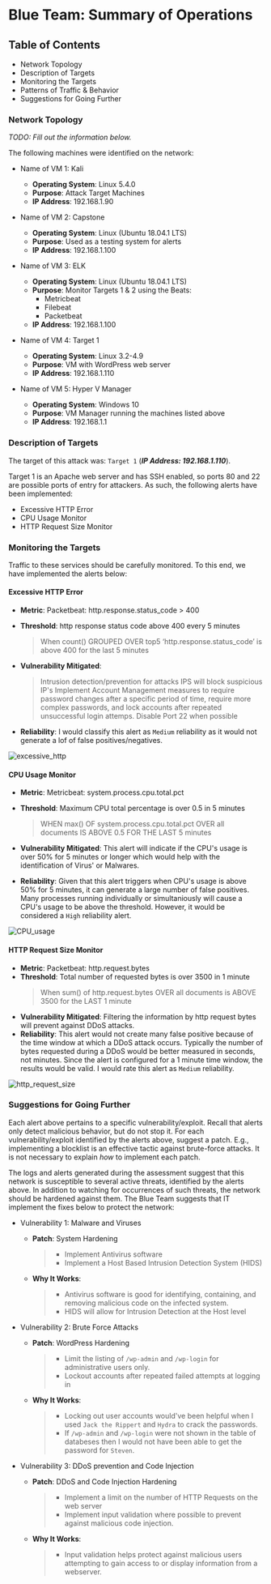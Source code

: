 # Blue Team: Summary of Operations

## Table of Contents
- Network Topology
- Description of Targets
- Monitoring the Targets
- Patterns of Traffic & Behavior
- Suggestions for Going Further

### Network Topology
_TODO: Fill out the information below._

The following machines were identified on the network:
- Name of VM 1: Kali
  - **Operating System**: Linux 5.4.0
  - **Purpose**: Attack Target Machines
  - **IP Address**: 192.168.1.90
  
- Name of VM 2: Capstone
  - **Operating System**: Linux (Ubuntu 18.04.1 LTS)
  - **Purpose**: Used as a testing system for alerts
  - **IP Address**: 192.168.1.100

- Name of VM 3: ELK
  - **Operating System**: Linux (Ubuntu 18.04.1 LTS)
  - **Purpose**: Monitor Targets 1 & 2 using the Beats:
    - Metricbeat
    - Filebeat
    - Packetbeat
  - **IP Address**: 192.168.1.100

- Name of VM 4: Target 1
  - **Operating System**: Linux 3.2-4.9
  - **Purpose**: VM with WordPress web server
  - **IP Address**: 192.168.1.110

- Name of VM 5: Hyper V Manager
  - **Operating System**: Windows 10
  - **Purpose**: VM Manager running the machines listed above
  - **IP Address**: 192.168.1.1

### Description of Targets

The target of this attack was: `Target 1` (***_IP Address: 192.168.1.110_***).

Target 1 is an Apache web server and has SSH enabled, so ports 80 and 22 are possible ports of entry for attackers. As such, the following alerts have been implemented:

- Excessive HTTP Error
- CPU Usage Monitor
- HTTP Request Size Monitor

### Monitoring the Targets

Traffic to these services should be carefully monitored. To this end, we have implemented the alerts below:

#### Excessive HTTP Error

  - **Metric**: Packetbeat: http.response.status_code > 400
  - **Threshold**: http response status code above 400 every 5 minutes
    > When count() GROUPED OVER top5 ‘http.response.status_code’ is above 400 for the last 5 minutes
  
  - **Vulnerability Mitigated**:
    > Intrusion detection/prevention for attacks
    > IPS will block suspicious IP's
    > Implement Account Management measures to require password changes after a specific period of time, require more complex passwords, and lock accounts after repeated unsuccessful login attemps. 
    > Disable Port 22 when possible
   
  - **Reliability**: I would classify this alert as `Medium` reliability as it would not generate a lof of false positives/negatives.

![excessive_http](images/watcher_excessivehttp.JPG)
 
#### CPU Usage Monitor

  - **Metric**: Metricbeat: system.process.cpu.total.pct
  - **Threshold**: Maximum CPU total percentage is over 0.5 in 5 minutes
    > WHEN max() OF system.process.cpu.total.pct OVER all documents IS ABOVE 0.5 FOR THE LAST 5 minutes
  - **Vulnerability Mitigated**: This alert will indicate if the CPU's usage is over 50% for 5 minutes or longer which would help with the identification of Virus' or Malwares. 
 
  - **Reliability**: Given that this alert triggers when CPU's usage is above 50% for 5 minutes, it can generate a large number of false positives. Many processes running individually or simultaniously will cause a CPU's usage to be above the threshold. However, it would be considered a `High` reliability alert. 


![CPU_usage](images/watcher_cpuusage.JPG)

#### HTTP Request Size Monitor

  - **Metric**: Packetbeat: http.request.bytes
  - **Threshold**: Total number of requested bytes is over 3500 in 1 minute
    > When sum() of http.request.bytes OVER all documents is ABOVE 3500 for the LAST 1 minute 
  - **Vulnerability Mitigated**: Filtering the information by http request bytes will prevent against DDoS attacks. 
  - **Reliability**: This alert would not create many false positive because of the time window at which a DDoS attack occurs. Typically the number of bytes requested during a DDoS would be better measured in seconds, not minutes. Since the alert is configured for a 1 minute time window, the results would be valid. I would rate this alert as `Medium` reliability.

![http_request_size](images/watcher_httprequestsize.JPG)


### Suggestions for Going Further

Each alert above pertains to a specific vulnerability/exploit. Recall that alerts only detect malicious behavior, but do not stop it. For each vulnerability/exploit identified by the alerts above, suggest a patch. E.g., implementing a blocklist is an effective tactic against brute-force attacks. It is not necessary to explain _how_ to implement each patch.

The logs and alerts generated during the assessment suggest that this network is susceptible to several active threats, identified by the alerts above. In addition to watching for occurrences of such threats, the network should be hardened against them. The Blue Team suggests that IT implement the fixes below to protect the network:

- Vulnerability 1: Malware and Viruses
  - **Patch**: System Hardening
    >  - Implement Antivirus software
    >  - Implement a Host Based Intrusion Detection System (HIDS)
  
  - **Why It Works**:
    > - Antivirus software is good for identifying, containing, and removing malicious code on the infected system.
    > - HIDS will allow for Intrusion Detection at the Host level 
 
- Vulnerability 2: Brute Force Attacks
  - **Patch**: WordPress Hardening
    > - Limit the listing of `/wp-admin` and `/wp-login` for administrative users only.
    > - Lockout accounts after repeated failed attempts at logging in
 
  - **Why It Works**: 
    > - Locking out user accounts would've been helpful when I used `Jack the Rippert` and `Hydra` to crack the passwords. 
    > - If `/wp-admin` and `/wp-login` were not shown in the table of databeses then I would not have been able to get the password for `Steven`. 


- Vulnerability 3: DDoS prevention and Code Injection
  - **Patch**: DDoS and Code Injection Hardening
    > - Implement a limit on the number of HTTP Requests on the web server
    > - Implement input validation where possible to prevent against malicious code injection. 
    
  - **Why It Works**:
    > - Input validation helps protect against malicious users attempting to gain access to or display information from a webserver.
  
